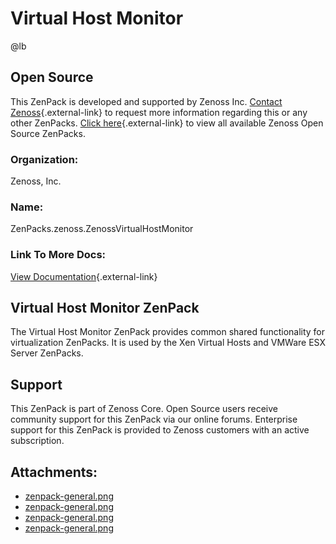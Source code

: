 # Virtual Host Monitor

@lb[](img/zenpack-zenpack-general.png)

## Open Source

This ZenPack is developed and supported by Zenoss Inc. [Contact Zenoss](https://tryit.zenoss.com/zenpack-contact/){.external-link} to
request more information regarding this or any other ZenPacks. [Click here](https://zenoss.com/product/zenpacks?f%5B0%5D=im_field_zenpack_category:1091){.external-link}
to view all available Zenoss Open Source ZenPacks.

### Organization:

Zenoss, Inc.

### Name:

ZenPacks.zenoss.ZenossVirtualHostMonitor

### Link To More Docs:

[View Documentation](http://community.zenoss.org/docs/DOC-5802){.external-link}

## Virtual Host Monitor ZenPack

The Virtual Host Monitor ZenPack provides common shared functionality
for virtualization ZenPacks. It is used by the Xen Virtual Hosts and
VMWare ESX Server ZenPacks.

## Support

This ZenPack is part of Zenoss Core. Open Source users receive community
support for this ZenPack via our online forums. Enterprise support for
this ZenPack is provided to Zenoss customers with an active
subscription.

## Attachments:

-   [zenpack-general.png](img/zenpack-zenpack-general.png)
-   [zenpack-general.png](img/zenpack-zenpack-general.png)
-   [zenpack-general.png](img/zenpack-zenpack-general.png)
-   [zenpack-general.png](img/zenpack-zenpack-general.png)

